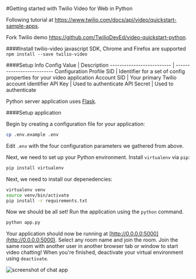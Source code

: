 #Getting started with Twilio Video for Web in Python

Following tutorial at https://www.twilio.com/docs/api/video/quickstart-sample-apps.

Fork Twilio demo https://github.com/TwilioDevEd/video-quickstart-python.

####Install twilio-video javascript SDK, Chrome and Firefox are supported 
```npm install --save twilio-video```

####Setup Info
Config Value | Description
-------------------------- | --------------------------
Configuration Profile SID | Identifier for a set of config properties for your video application
Account SID | Your primary Twilio account identifier
API Key | Used to authenticate
API Secret | Used to authenticate

Python server application uses [Flask](http://flask.pocoo.org/).

####Setup application

Begin by creating a configuration file for your application:

```bash
cp .env.example .env
```

Edit `.env` with the four configuration parameters we gathered from above. 

Next, we need to set up your Python environment. Install `virtualenv` via `pip`:

```bash
pip install virtualenv
```

Next, we need to install our depenedencies:

```bash
virtualenv venv
source venv/bin/activate
pip install -r requirements.txt
```

Now we should be all set! Run the application using the `python` command.

```bash
python app.py
```

Your application should now be running at [http://0.0.0.0:5000](http://0.0.0.0:5000). Select any room name and join the room. Join the same room with another user in another browser tab or window to start video chatting! When you're finished, deactivate your virtual environment using `deactivate`.

![screenshot of chat app](https://s3.amazonaws.com/com.twilio.prod.twilio-docs/images/video2.original.png)
